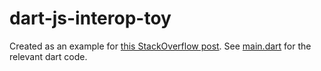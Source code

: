# dart-js-interop-toy

Created as an example for [this StackOverflow post](https://stackoverflow.com/questions/41273787/getting-an-arbitrary-property-from-a-javascript-object-in-dart). See [main.dart](https://github.com/ahirschberg/dart-js-interop-toy/blob/master/web/main.dart) for the relevant dart code.
